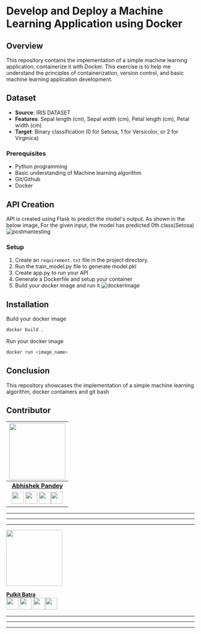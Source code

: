# Develop and Deploy a Machine Learning Application using Docker


## Overview

This repository contains the implementation of a simple machine learning application, containerize it with Docker. This exercise is to help me understand the principles of containerization, version control, and basic machine learning application development.

## Dataset

- **Source**: IRIS DATASET
- **Features**: Sepal length (cm), Sepal width (cm), Petal length (cm), Petal width (cm)
- **Target**: Binary classification (0 for Setosa, 1 for Versicolor, or 2 for Virginica)

### Prerequisites

- Python programming
- Basic understanding of Machine learning algorithm
- Git/Github
- Docker

## API Creation
API is created using Flask to predict the model's output. As shown in the below image, For the given input, the model has predicted 0th class(Setosa)
![postmantesting](https://github.com/user-attachments/assets/4bd49ee6-4bff-4845-b0ae-51288955e243)

### Setup

1. Create an `requirement.txt` file in the project directory.
2. Run the train_model.py file to generate model.pkl
3. Create app.py to run your API 
4. Generate a Dockerfile and setup your container
5. Build your docker image and run it
   ![dockerImage](https://github.com/user-attachments/assets/fd39bff5-8428-4550-a79d-6e7fb626c469)


## Installation

Build your docker image
```bash
docker build .
```
Run your docker image
```bash
docker run <image_name>
```

## Conclusion
This repository showcases the implementation of a simple machine learning algorithm, docker containers and git bash

## Contributor
<p align="center">

|                                                                                                                                                                                                                   <a href="https://github.com/abhi526691"><img src="https://avatars.githubusercontent.com/abhi526691" width="150px" height="150px" /></a>                                                                                                                                                                                                                    |
| :--------------------------------------------------------------------------------------------------------------------------------------------------------------------------------------------------------------------------------------------------------------------------------------------------------------------------------------------------------------------------------------------------------------------------------------------------------------------------------------------------------------------------------------------------------------------------: |
|                                                                                                                                                                                                                                                             **[Abhishek Pandey](https://github.com/abhi526691)**                                                                                                                                                                                                                                                              |
| <a href="https://github.com/abhi526691"><img src="https://cdn.iconscout.com/icon/free/png-256/github-108-438008.png" width="32px" height="32px"></a> <a href="https://www.instagram.com/_abhishek__pandey___/"><img src="https://cdn.iconscout.com/icon/free/png-512/free-instagram-216-721958.png" width="32px" height="32px"></a> <a href="https://www.linkedin.com/in/abhishek-pandey-1515aa171/"><img src="https://i.ibb.co/Kx2GSrT/linkedin.png" width="32px" height="32px"></a><a href="https://www.facebook.com/abhishek10548"><img src="https://cdn.iconscout.com/icon/free/png-512/free-facebook-263-721950.png" width="32px" height="32px"></a> |

<hr/>

<p align="center">
<hr/>
<hr> 
<a href="https://avatars.githubusercontent.com/u/67047845?s=400&u=71fd8132682e8d6822f8ea748904fe86020d6e36&v=4"><img src="https://avatars.githubusercontent.com/u/67047845?s=400&u=71fd8132682e8d6822f8ea748904fe86020d6e36&v=4" width="150px" height="150px" /></a>
</p>
 
**[Pulkit Batra](https://github.com/batrapulkit)**  
<a href="https://github.com/batrapulkit"><img src="https://cdn.iconscout.com/icon/free/png-256/github-108-438008.png" width="32px" height="32px"></a> <a href="https://www.instagram.com/pulkit2001batra/"><img src="https://cdn.iconscout.com/icon/free/png-512/free-instagram-216-721958.png" width="32px" height="32px"></a> <a href="https://www.linkedin.com/in/pulkit-batra-14972a199/"><img src="https://i.ibb.co/Kx2GSrT/linkedin.png" width="32px" height="32px"></a><a href="https://www.facebook.com/pulkit.batra.14/"><img src="https://cdn.iconscout.com/icon/free/png-512/free-facebook-263-721950.png" width="32px" height="32px"></a>

<hr/>
<hr>
<hr> 
